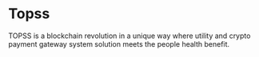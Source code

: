# Topss

TOPSS is a blockchain revolution in a unique way where utility and crypto payment gateway system solution meets the people health benefit.

